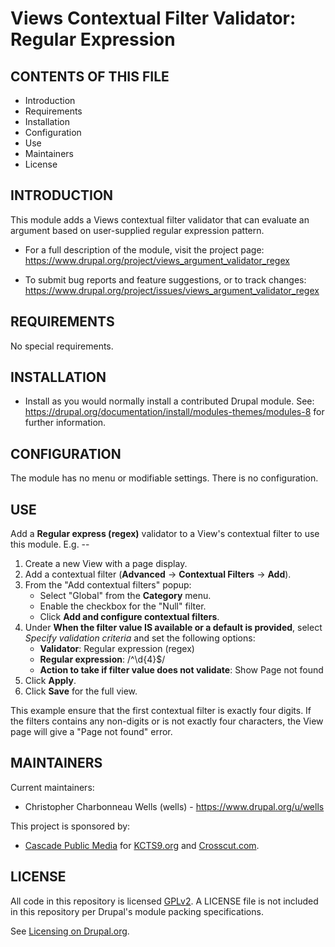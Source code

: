 Views Contextual Filter Validator: Regular Expression
=====================================================

CONTENTS OF THIS FILE
---------------------
   
 * Introduction
 * Requirements
 * Installation
 * Configuration
 * Use
 * Maintainers
 * License

INTRODUCTION
------------

This module adds a Views contextual filter validator that can evaluate an
argument based on user-supplied regular expression pattern.

 * For a full description of the module, visit the project page:
   https://www.drupal.org/project/views_argument_validator_regex
   
 * To submit bug reports and feature suggestions, or to track changes:
   https://www.drupal.org/project/issues/views_argument_validator_regex

REQUIREMENTS
------------

No special requirements.

INSTALLATION
------------

 * Install as you would normally install a contributed Drupal module. See:
   https://drupal.org/documentation/install/modules-themes/modules-8
   for further information.

CONFIGURATION
-------------

The module has no menu or modifiable settings. There is no configuration.

USE
---

Add a **Regular express (regex)** validator to a View's contextual filter to use
this module. E.g. --

1. Create a new View with a page display.
1. Add a contextual filter (**Advanced** -> **Contextual Filters** -> **Add**).
1. From the "Add contextual filters" popup:
    - Select "Global" from the **Category** menu.
    - Enable the checkbox for the "Null" filter.
    - Click **Add and configure contextual filters**.
1. Under **When the filter value IS available or a default is provided**, select
*Specify validation criteria* and set the following options:
    - **Validator**: Regular expression (regex)
    - **Regular expression**: /^\d{4}$/
    - **Action to take if filter value does not validate**: Show Page not found
1. Click **Apply**.
1. Click **Save** for the full view.

This example ensure that the first contextual filter is exactly four digits. If
the filters contains any non-digits or is not exactly four characters, the View
page will give a "Page not found" error.

MAINTAINERS
-----------

Current maintainers:
 * Christopher Charbonneau Wells (wells) - https://www.drupal.org/u/wells

This project is sponsored by:
 * [Cascade Public Media](https://www.drupal.org/cascade-public-media) for 
 [KCTS9.org](https://www.kcts9.org/) and [Crosscut.com](https://crosscut.com/).
 
LICENSE
-------

All code in this repository is licensed 
[GPLv2](http://www.gnu.org/licenses/gpl-2.0.html). A LICENSE file is not 
included in this repository per Drupal's module packing specifications.

See [Licensing on Drupal.org](https://www.drupal.org/about/licensing).
